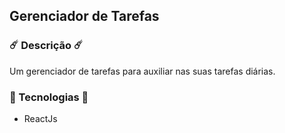 ## Gerenciador de Tarefas

### ☄️ Descrição ☄️

<p>
    Um gerenciador de tarefas para auxiliar nas suas tarefas diárias.
</p>

### 🌌 Tecnologias 🌌

- ReactJs